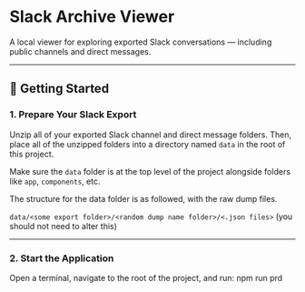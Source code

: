 # Slack Archive Viewer

A local viewer for exploring exported Slack conversations — including public channels and direct messages.

---

## 🚀 Getting Started

### 1. Prepare Your Slack Export

Unzip all of your exported Slack channel and direct message folders. Then, place all of the unzipped folders into a directory named `data` in the root of this project.

Make sure the `data` folder is at the top level of the project alongside folders like `app`, `components`, etc.

The structure for the data folder is as followed, with the raw dump files.

`data/<some export folder>/<random dump name folder>/<.json files>` (you should not need to alter this)

---

### 2. Start the Application

Open a terminal, navigate to the root of the project, and run: npm run prd
